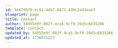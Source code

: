 ```yaml
---
id: 5e4fd070-ec81-44b7-8871-430c2a43eaa7
blueprint: page
title: Contact
author: 54955e9f-002f-4ca5-9cf9-39d5c6b35266
template: contact
updated_by: 54955e9f-002f-4ca5-9cf9-39d5c6b35266
updated_at: 1736971223
---
```

